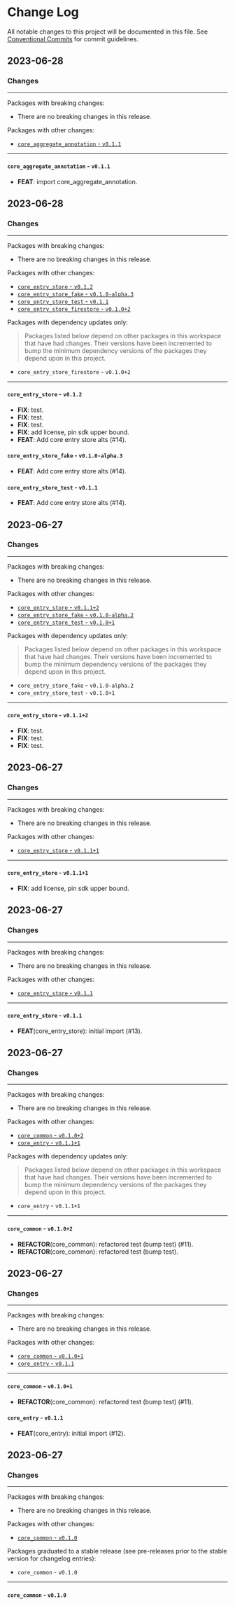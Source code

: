 # Change Log

All notable changes to this project will be documented in this file.
See [Conventional Commits](https://conventionalcommits.org) for commit guidelines.

## 2023-06-28

### Changes

---

Packages with breaking changes:

 - There are no breaking changes in this release.

Packages with other changes:

 - [`core_aggregate_annotation` - `v0.1.1`](#core_aggregate_annotation---v011)

---

#### `core_aggregate_annotation` - `v0.1.1`

 - **FEAT**: import core_aggregate_annotation.


## 2023-06-28

### Changes

---

Packages with breaking changes:

 - There are no breaking changes in this release.

Packages with other changes:

 - [`core_entry_store` - `v0.1.2`](#core_entry_store---v012)
 - [`core_entry_store_fake` - `v0.1.0-alpha.3`](#core_entry_store_fake---v010-alpha3)
 - [`core_entry_store_test` - `v0.1.1`](#core_entry_store_test---v011)
 - [`core_entry_store_firestore` - `v0.1.0+2`](#core_entry_store_firestore---v0102)

Packages with dependency updates only:

> Packages listed below depend on other packages in this workspace that have had changes. Their versions have been incremented to bump the minimum dependency versions of the packages they depend upon in this project.

 - `core_entry_store_firestore` - `v0.1.0+2`

---

#### `core_entry_store` - `v0.1.2`

 - **FIX**: test.
 - **FIX**: test.
 - **FIX**: test.
 - **FIX**: add license, pin sdk upper bound.
 - **FEAT**: Add core entry store alts (#14).

#### `core_entry_store_fake` - `v0.1.0-alpha.3`

 - **FEAT**: Add core entry store alts (#14).

#### `core_entry_store_test` - `v0.1.1`

 - **FEAT**: Add core entry store alts (#14).


## 2023-06-27

### Changes

---

Packages with breaking changes:

 - There are no breaking changes in this release.

Packages with other changes:

 - [`core_entry_store` - `v0.1.1+2`](#core_entry_store---v0112)
 - [`core_entry_store_fake` - `v0.1.0-alpha.2`](#core_entry_store_fake---v010-alpha2)
 - [`core_entry_store_test` - `v0.1.0+1`](#core_entry_store_test---v0101)

Packages with dependency updates only:

> Packages listed below depend on other packages in this workspace that have had changes. Their versions have been incremented to bump the minimum dependency versions of the packages they depend upon in this project.

 - `core_entry_store_fake` - `v0.1.0-alpha.2`
 - `core_entry_store_test` - `v0.1.0+1`

---

#### `core_entry_store` - `v0.1.1+2`

 - **FIX**: test.
 - **FIX**: test.
 - **FIX**: test.


## 2023-06-27

### Changes

---

Packages with breaking changes:

 - There are no breaking changes in this release.

Packages with other changes:

 - [`core_entry_store` - `v0.1.1+1`](#core_entry_store---v0111)

---

#### `core_entry_store` - `v0.1.1+1`

 - **FIX**: add license, pin sdk upper bound.


## 2023-06-27

### Changes

---

Packages with breaking changes:

 - There are no breaking changes in this release.

Packages with other changes:

 - [`core_entry_store` - `v0.1.1`](#core_entry_store---v011)

---

#### `core_entry_store` - `v0.1.1`

 - **FEAT**(core_entry_store): initial import (#13).


## 2023-06-27

### Changes

---

Packages with breaking changes:

 - There are no breaking changes in this release.

Packages with other changes:

 - [`core_common` - `v0.1.0+2`](#core_common---v0102)
 - [`core_entry` - `v0.1.1+1`](#core_entry---v0111)

Packages with dependency updates only:

> Packages listed below depend on other packages in this workspace that have had changes. Their versions have been incremented to bump the minimum dependency versions of the packages they depend upon in this project.

 - `core_entry` - `v0.1.1+1`

---

#### `core_common` - `v0.1.0+2`

 - **REFACTOR**(core_common): refactored test (bump test) (#11).
 - **REFACTOR**(core_common): refactored test (bump test).


## 2023-06-27

### Changes

---

Packages with breaking changes:

 - There are no breaking changes in this release.

Packages with other changes:

 - [`core_common` - `v0.1.0+1`](#core_common---v0101)
 - [`core_entry` - `v0.1.1`](#core_entry---v011)

---

#### `core_common` - `v0.1.0+1`

 - **REFACTOR**(core_common): refactored test (bump test) (#11).

#### `core_entry` - `v0.1.1`

 - **FEAT**(core_entry): initial import (#12).


## 2023-06-27

### Changes

---

Packages with breaking changes:

 - There are no breaking changes in this release.

Packages with other changes:

 - [`core_common` - `v0.1.0`](#core_common---v010)

Packages graduated to a stable release (see pre-releases prior to the stable version for changelog entries):

 - `core_common` - `v0.1.0`

---

#### `core_common` - `v0.1.0`

